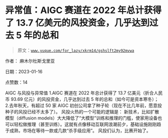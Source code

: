# 异常值：AIGC 赛道在 2022 年总计获得了 13.7 亿美元的风投资金，几乎达到过去 5 年的总和

> 原文：[`www.yuque.com/for_lazy/xkrm14/gshslft2my92mvwa`](https://www.yuque.com/for_lazy/xkrm14/gshslft2my92mvwa)

作者： 麻木尔杜斯戈里亚 

日期：2023-01-16 

点赞数：14 

AIGC 与风投与异常值 1.AIGC 赛道在 2022 年总计获得了 13.7 亿美元（折合人民币 93.69 亿元）的风投资金，几乎达到过去 5 年的总和（如今可是资本寒冬）； 2.去年秋天，有超过 50 家 AIGC 初创公司拿了种子轮（现在不比几年前，愿意投种子的风投已经不太多了）。 风投火热的一个可能的逻辑是： 新技术，比如扩散模型（diffusion models）大大降低了“大模型”训练和推理的门槛，使家用设备也可以轻松做推理（甚至训练）。这就有点像移动互联网浪潮前夕，基础设施刚刚趋于成熟，市场在等待一款或几款“杀手级应用”。 风投们认为，比赛开始了。 

